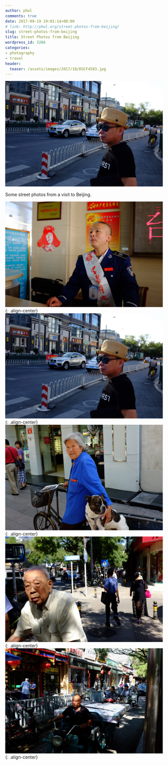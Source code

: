 ```yaml
---
author: phwl
comments: true
date: 2017-09-19 19:01:14+00:00
# link: http://phwl.org/street-photos-from-beijing/
slug: street-photos-from-beijing
title: Street Photos from Beijing
wordpress_id: 3266
categories:
- photography
- travel
header:
  teaser: /assets/images/2017/10/DSCF4583.jpg
---
```


![](/assets/images/2017/10/DSCF4583.jpg)

Some street photos from a visit to Beijing.

![](/assets/images/2017/10/DSCF4570.jpg){: .align-center}
![](/assets/images/2017/10/DSCF4583.jpg){: .align-center}
![](/assets/images/2017/10/DSCF4591.jpg){: .align-center}
![](/assets/images/2017/10/DSCF4599.jpg){: .align-center}
![](/assets/images/2017/10/DSCF4618.jpg){: .align-center}

